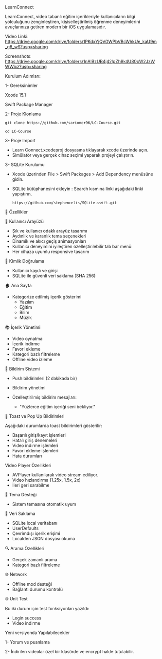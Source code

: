 LearnConnect

LearnConnect, video tabanlı eğitim içerikleriyle kullanıcıların bilgi yolculuğunu zenginleştiren, kişiselleştirilmiş öğrenme deneyimlerini avuçlarınıza getiren modern bir iOS uygulamasıdır.

Video Linki: https://drive.google.com/drive/folders/1PKdxYjQVGWPbVBcWhkUe_kaU9m_g8_wS?usp=sharing

Screenshots: https://drive.google.com/drive/folders/1nAIBzUB4j42lpZh9k4U80oW2JzWWWicz?usp=sharing


Kurulum Adımları:

 1- Gereksinimler
 
  Xcode 15.1
  
  Swift Package Manager
  


2- Proje Klonlama


    git clone https://github.com/sariomer96/LC-Course.git
  
    cd LC-Course
  
3- Proje Import

  * Learn Connect.xcodeproj dosyasına tıklayarak xcode üzerinde açın. 
  * Simülatör veya gerçek cihaz seçimi yaparak projeyi çalıştırın.
    
3- SQLite Kurulumu 

   * Xcode üzerinden File > Swift Packages > Add Dependency menüsüne gidin.
   * SQLite kütüphanesini ekleyin :  Search kısmına linki aşağıdaki linki yapıştırın.
     
         https://github.com/stephencelis/SQLite.swift.git
    
🌟 Özellikler

📱 Kullanıcı Arayüzü

* Şık ve kullanıcı odaklı arayüz tasarımı
* Aydınlık ve karanlık tema seçenekleri
* Dinamik ve akıcı geçiş animasyonları
* Kullanıcı deneyimini iyileştiren özelleştirilebilir tab bar menü
* Her cihaza uyumlu responsive tasarım


🔐 Kimlik Doğrulama

* Kullanıcı kaydı ve girişi
* SQLite ile güvenli veri saklama  (SHA 256)

🏠 Ana Sayfa

* Kategorize edilmiş içerik gösterimi
   * Yazılım
   * Eğitim
   * Bilim
   * Müzik

📚 İçerik Yönetimi

* Video oynatma
* İçerik indirme
* Favori ekleme
* Kategori bazlı filtreleme
* Offline video izleme

🔔 Bildirim Sistemi

* Push bildirimleri (2 dakikada bir)
* Bildirim yönetimi

* Özelleştirilmiş bildirim mesajları:
   * "Yüzlerce eğitim içeriği seni bekliyor."


🎯 Toast ve Pop Up Bildirimleri

Aşağıdaki durumlarda toast bildirimleri gösterilir:
* Başarılı giriş/kayıt işlemleri
* Hatalı giriş denemeleri
* Video indirme işlemleri
* Favori ekleme işlemleri
* Hata durumları

Video Player Özellikleri

  
* AVPlayer kullanılarak video stream ediliyor.
* Video hızlandırma (1.25x, 1.5x, 2x)
* İleri geri sarabilme 

🎨 Tema Desteği

* Sistem temasına otomatik uyum

💾 Veri Saklama

* SQLite  local veritabanı
* UserDefaults 
* Çevrimdışı içerik erişimi
* Localden JSON dosyası okuma

🔍 Arama Özellikleri

* Gerçek zamanlı arama
* Kategori bazlı filtreleme


🌐 Network

* Offline mod desteği
* Bağlantı durumu kontrolü


🌐 Unit Test

Bu iki  durum için test fonksiyonları yazıldı:
* Login success 
* Video indirme


Yeni versiyonda Yapılabilecekler 

  1- Yorum ve puanlama
  
  2- İndirilen videolar özel bir klasörde ve encrypt halde tutulabilir. 
  
 
